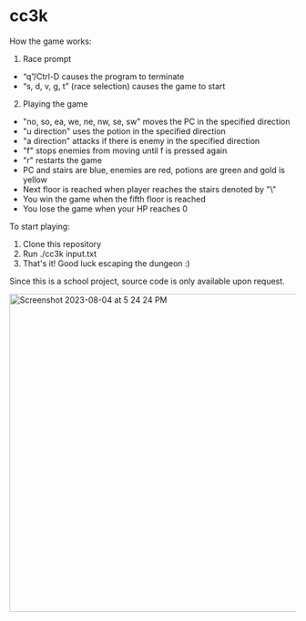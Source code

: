 # cc3k
How the game works:
1) Race prompt
- “q”/Ctrl-D causes the program to terminate
- “s, d, v, g, t” (race selection) causes the game to start 
2) Playing the game
- "no, so, ea, we, ne, nw, se, sw" moves the PC in the specified direction
- "u direction" uses the potion in the specified direction
- "a direction" attacks if there is enemy in the specified direction
- "f" stops enemies from moving until f is pressed again
- "r" restarts the game
- PC and stairs are blue, enemies are red, potions are green and gold is yellow
- Next floor is reached when player reaches the stairs denoted by "\\"
- You win the game when the fifth floor is reached
- You lose the game when your HP reaches 0

To start playing:
1) Clone this repository
2) Run ./cc3k input.txt
3) That's it! Good luck escaping the dungeon :)

Since this is a school project, source code is only available upon request.

<img width="558" alt="Screenshot 2023-08-04 at 5 24 24 PM" src="https://github.com/applepie7864/cc3k/assets/95723162/1c57775a-3058-4fd8-845a-d36a38d4326c">
